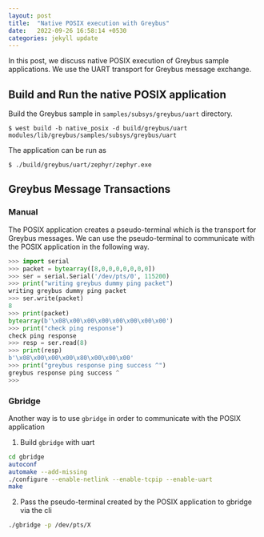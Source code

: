 ```yaml
---
layout: post
title:  "Native POSIX execution with Greybus"
date:   2022-09-26 16:58:14 +0530
categories: jekyll update
---
```

In this post, we discuss native POSIX execution of Greybus sample applications.
We use the UART transport for Greybus message exchange. 

## Build and Run the native POSIX application

Build the Greybus sample in `samples/subsys/greybus/uart` directory. 

``` 
$ west build -b native_posix -d build/greybus/uart modules/lib/greybus/samples/subsys/greybus/uart
```

The application can be run as

```
$ ./build/greybus/uart/zephyr/zephyr.exe
```

## Greybus Message Transactions

### Manual

The POSIX application creates a pseudo-terminal which is the transport for Greybus messages. We can use the pseudo-terminal to communicate with the POSIX application in the following way.

```python
>>> import serial
>>> packet = bytearray([8,0,0,0,0,0,0,0])
>>> ser = serial.Serial('/dev/pts/0', 115200)
>>> print("writing greybus dummy ping packet")
writing greybus dummy ping packet
>>> ser.write(packet)
8
>>> print(packet)
bytearray(b'\x08\x00\x00\x00\x00\x00\x00\x00')
>>> print("check ping response")
check ping response
>>> resp = ser.read(8)
>>> print(resp)
b'\x08\x00\x00\x00\x80\x00\x00\x00'
>>> print("greybus response ping success ^")
greybus response ping success ^
>>> 
```

### Gbridge

Another way is to use `gbridge` in order to communicate with the POSIX application

1. Build `gbridge` with uart 
```bash
cd gbridge
autoconf
automake --add-missing
./configure --enable-netlink --enable-tcpip --enable-uart
make
```

2. Pass the pseudo-terminal created by the POSIX application to gbridge via the cli
```bash
./gbridge -p /dev/pts/X
```